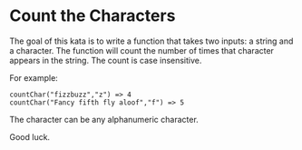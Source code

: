 # Count the Characters

The goal of this kata is to write a function that takes two inputs: a string and a character. The function will count
the number of times that character appears in the string. The count is case insensitive.

For example:

```
countChar("fizzbuzz","z") => 4
countChar("Fancy fifth fly aloof","f") => 5
```

The character can be any alphanumeric character.

Good luck.
